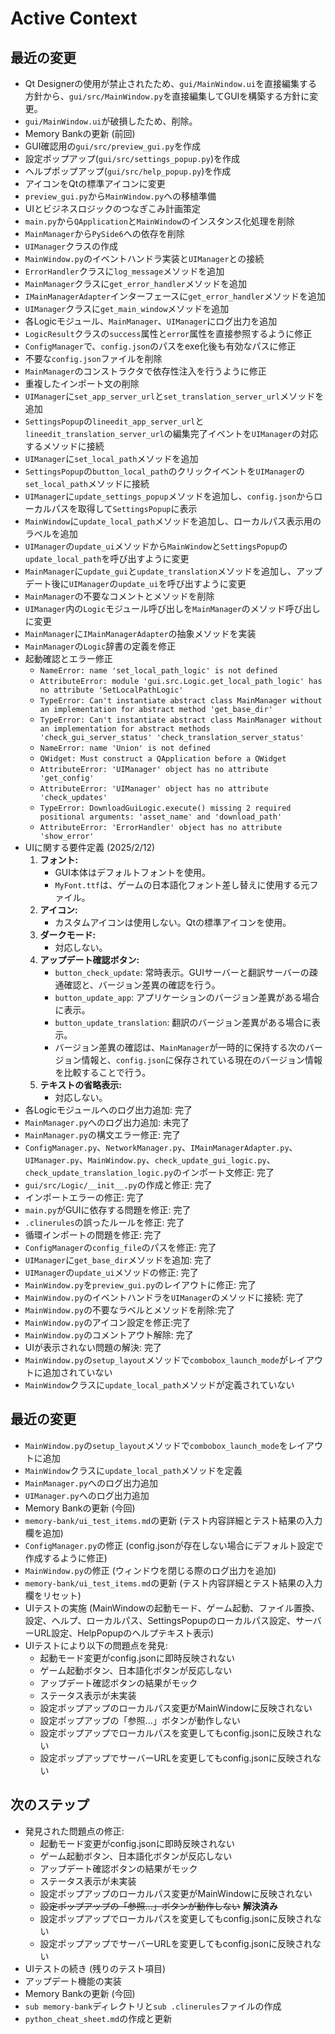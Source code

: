 # Active Context

## 最近の変更

*   Qt Designerの使用が禁止されたため、`gui/MainWindow.ui`を直接編集する方針から、`gui/src/MainWindow.py`を直接編集してGUIを構築する方針に変更。
*   `gui/MainWindow.ui`が破損したため、削除。
*   Memory Bankの更新 (前回)
*   GUI確認用の`gui/src/preview_gui.py`を作成
*   設定ポップアップ(`gui/src/settings_popup.py`)を作成
*   ヘルプポップアップ(`gui/src/help_popup.py`)を作成
*   アイコンをQtの標準アイコンに変更
*   `preview_gui.py`から`MainWindow.py`への移植準備
*   UIとビジネスロジックのつなぎこみ計画策定
*   `main.py`から`QApplication`と`MainWindow`のインスタンス化処理を削除
*   `MainManager`から`PySide6`への依存を削除
*   `UIManager`クラスの作成
*   `MainWindow.py`のイベントハンドラ実装と`UIManager`との接続
*   `ErrorHandler`クラスに`log_message`メソッドを追加
*   `MainManager`クラスに`get_error_handler`メソッドを追加
*   `IMainManagerAdapter`インターフェースに`get_error_handler`メソッドを追加
*   `UIManager`クラスに`get_main_window`メソッドを追加
*   各Logicモジュール、`MainManager`、`UIManager`にログ出力を追加
*   `LogicResult`クラスの`success`属性と`error`属性を直接参照するように修正
*   `ConfigManager`で、`config.json`のパスをexe化後も有効なパスに修正
*   不要な`config.json`ファイルを削除
*   `MainManager`のコンストラクタで依存性注入を行うように修正
*   重複したインポート文の削除
*   `UIManager`に`set_app_server_url`と`set_translation_server_url`メソッドを追加
*   `SettingsPopup`の`lineedit_app_server_url`と`lineedit_translation_server_url`の編集完了イベントを`UIManager`の対応するメソッドに接続
*   `UIManager`に`set_local_path`メソッドを追加
*   `SettingsPopup`の`button_local_path`のクリックイベントを`UIManager`の`set_local_path`メソッドに接続
*   `UIManager`に`update_settings_popup`メソッドを追加し、`config.json`からローカルパスを取得して`SettingsPopup`に表示
*   `MainWindow`に`update_local_path`メソッドを追加し、ローカルパス表示用のラベルを追加
*   `UIManager`の`update_ui`メソッドから`MainWindow`と`SettingsPopup`の`update_local_path`を呼び出すように変更
*   `MainManager`に`update_gui`と`update_translation`メソッドを追加し、アップデート後に`UIManager`の`update_ui`を呼び出すように変更
*   `MainManager`の不要なコメントとメソッドを削除
*   `UIManager`内の`Logic`モジュール呼び出しを`MainManager`のメソッド呼び出しに変更
*   `MainManager`に`IMainManagerAdapter`の抽象メソッドを実装
*   `MainManager`の`Logic`辞書の定義を修正
*   起動確認とエラー修正
    *   `NameError: name 'set_local_path_logic' is not defined`
    *   `AttributeError: module 'gui.src.Logic.get_local_path_logic' has no attribute 'SetLocalPathLogic'`
    *   `TypeError: Can't instantiate abstract class MainManager without an implementation for abstract method 'get_base_dir'`
    *   `TypeError: Can't instantiate abstract class MainManager without an implementation for abstract methods 'check_gui_server_status' 'check_translation_server_status'`
    *   `NameError: name 'Union' is not defined`
    *   `QWidget: Must construct a QApplication before a QWidget`
    *   `AttributeError: 'UIManager' object has no attribute 'get_config'`
    *   `AttributeError: 'UIManager' object has no attribute 'check_updates'`
    *   `TypeError: DownloadGuiLogic.execute() missing 2 required positional arguments: 'asset_name' and 'download_path'`
    *   `AttributeError: 'ErrorHandler' object has no attribute 'show_error'`
* UIに関する要件定義 (2025/2/12)
    1.  **フォント:**
        *   GUI本体はデフォルトフォントを使用。
        *   `MyFont.ttf`は、ゲームの日本語化フォント差し替えに使用する元ファイル。
    2.  **アイコン:**
        *   カスタムアイコンは使用しない。Qtの標準アイコンを使用。
    3.  **ダークモード:**
        *   対応しない。
    4.  **アップデート確認ボタン:**
        *   `button_check_update`: 常時表示。GUIサーバーと翻訳サーバーの疎通確認と、バージョン差異の確認を行う。
        *   `button_update_app`: アプリケーションのバージョン差異がある場合に表示。
        *   `button_update_translation`: 翻訳のバージョン差異がある場合に表示。
        *   バージョン差異の確認は、`MainManager`が一時的に保持する次のバージョン情報と、`config.json`に保存されている現在のバージョン情報を比較することで行う。
    5.  **テキストの省略表示:**
        *   対応しない。
* 各Logicモジュールへのログ出力追加: 完了
* `MainManager.py`へのログ出力追加: 未完了
* `MainManager.py`の構文エラー修正: 完了
* `ConfigManager.py`、`NetworkManager.py`、`IMainManagerAdapter.py`、`UIManager.py`、`MainWindow.py`、`check_update_gui_logic.py`、`check_update_translation_logic.py`のインポート文修正: 完了
* `gui/src/Logic/__init__.py`の作成と修正: 完了
* インポートエラーの修正: 完了
*   `main.py`がGUIに依存する問題を修正: 完了
*   `.clinerules`の誤ったルールを修正: 完了
*   循環インポートの問題を修正: 完了
*   `ConfigManager`の`config_file`のパスを修正: 完了
*   `UIManager`に`get_base_dir`メソッドを追加: 完了
*   `UIManager`の`update_ui`メソッドの修正: 完了
*   `MainWindow.py`を`preview_gui.py`のレイアウトに修正: 完了
*   `MainWindow.py`のイベントハンドラを`UIManager`のメソッドに接続: 完了
*   `MainWindow.py`の不要なラベルとメソッドを削除:完了
*   `MainWindow.py`のアイコン設定を修正:完了
* `MainWindow.py`のコメントアウト解除: 完了
* UIが表示されない問題の解決: 完了
* `MainWindow.py`の`setup_layout`メソッドで`combobox_launch_mode`がレイアウトに追加されていない
* `MainWindow`クラスに`update_local_path`メソッドが定義されていない

## 最近の変更

*   `MainWindow.py`の`setup_layout`メソッドで`combobox_launch_mode`をレイアウトに追加
*   `MainWindow`クラスに`update_local_path`メソッドを定義
*   `MainManager.py`へのログ出力追加
*   `UIManager.py`へのログ出力追加
*   Memory Bankの更新 (今回)
*   `memory-bank/ui_test_items.md`の更新 (テスト内容詳細とテスト結果の入力欄を追加)
*   `ConfigManager.py`の修正 (config.jsonが存在しない場合にデフォルト設定で作成するように修正)
*   `MainWindow.py`の修正 (ウィンドウを閉じる際のログ出力を追加)
*   `memory-bank/ui_test_items.md`の更新 (テスト内容詳細とテスト結果の入力欄をリセット)
*   UIテストの実施 (MainWindowの起動モード、ゲーム起動、ファイル置換、設定、ヘルプ、ローカルパス、SettingsPopupのローカルパス設定、サーバーURL設定、HelpPopupのヘルプテキスト表示)
*   UIテストにより以下の問題点を発見:
    *   起動モード変更がconfig.jsonに即時反映されない
    *   ゲーム起動ボタン、日本語化ボタンが反応しない
    *   アップデート確認ボタンの結果がモック
    *   ステータス表示が未実装
    *   設定ポップアップのローカルパス変更がMainWindowに反映されない
    *   設定ポップアップの「参照...」ボタンが動作しない
    *   設定ポップアップでローカルパスを変更してもconfig.jsonに反映されない
    *   設定ポップアップでサーバーURLを変更してもconfig.jsonに反映されない

## 次のステップ

*   発見された問題点の修正:
    *   起動モード変更がconfig.jsonに即時反映されない
    *   ゲーム起動ボタン、日本語化ボタンが反応しない
    *   アップデート確認ボタンの結果がモック
    *   ステータス表示が未実装
    *   設定ポップアップのローカルパス変更がMainWindowに反映されない
    *   ~~設定ポップアップの「参照...」ボタンが動作しない~~  **解決済み**
    *   設定ポップアップでローカルパスを変更してもconfig.jsonに反映されない
    *   設定ポップアップでサーバーURLを変更してもconfig.jsonに反映されない
*   UIテストの続き (残りのテスト項目)
*   アップデート機能の実装
*   Memory Bankの更新 (今回)
*   `sub memory-bank`ディレクトリと`sub .clinerules`ファイルの作成
*   `python_cheat_sheet.md`の作成と更新
